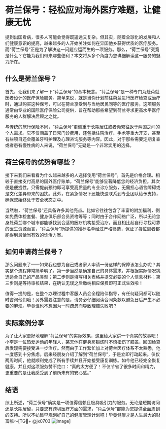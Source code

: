 # 荷兰保号：轻松应对海外医疗难题，让健康无忧

提到出国看病，很多人可能会觉得既遥远又复杂。但其实，随着全球化的发展和人们健康意识的提高，越来越多的人开始关注如何在异国他乡获得优质的医疗服务。而“荷兰保号”正是为了解决这一问题应运而生的一项服务。那么，“荷兰保号”究竟是什么？它能为我们带来哪些便利？本文将从多个角度为您详细解读这一服务的魅力所在。

## 什么是荷兰保号？

首先，让我们来了解一下“荷兰保号”的基本概念。“荷兰保号”是一种专门为赴荷就医者设计的医疗保险服务。简单来说，就是当你计划前往荷兰进行医疗检查或治疗时，通过购买这种保号，可以在荷兰享受到与当地居民同等的医疗服务。这项服务通常由专业的国际医疗保险公司提供，旨在帮助那些希望到荷兰寻求更高水平医疗服务的人群解决后顾之之忧。

与传统的旅行保险不同，“荷兰保号”更侧重于长期居住或者频繁往返于两国之间的个人需求。它不仅涵盖了日常门诊费用，还包括住院治疗、手术等重大开支，甚至有些项目还会覆盖牙科护理及心理咨询服务等内容。因此，对于那些需要定期复查或者患有慢性病的人来说，“荷兰保号”无疑是一个非常实用的选择。

## 荷兰保号的优势有哪些？

接下来我们来看看为什么越来越多的人选择使用“荷兰保号”。首先是价格合理。相较于直接支付高昂的国外医疗账单，“荷兰保号”能够显著降低您的经济负担。其次便是便捷性。只需提前预约即可享受高质量的专业诊疗服务，无需担心语言障碍或是文化差异带来的困扰。此外，在紧急情况下还能快速联系到专业团队给予支持，确保您始终处于安全状态之中。

当然啦，“荷兰保号”还具备许多其他亮点。比如它往往包含了丰富的附加福利，例如免费体检套餐、健身俱乐部会员资格等等；同时由于合作网络广泛，所以无论您身处荷兰哪个城市都能够找到合适的医疗机构接受治疗。而且相比起自行寻找可靠的医生资源而言，“荷兰保号”所提供的推荐名单经过严格筛选，保证了每位患者都能得到最恰当有效的诊治方案。

## 如何申请荷兰保号？

那么问题来了——如果我也想为自己或者家人申请一份这样的保障该怎么办呢？其实整个流程非常简单明了。第一步当然是确定自己的具体需求，并根据实际情况挑选适合自己的产品类型；第二步则是填写相关表格并提交必要的个人信息材料；第三步则是等待审核结果，在确认无误之后缴纳相应保费即可正式生效啦！

值得一提的是，在整个办理过程中客服人员会全程陪伴指导，有任何疑问都可以随时咨询他们哦！另外需要注意的是，请务必仔细阅读合同条款以避免日后产生不必要的麻烦。毕竟谁也不想因为一时疏忽而导致理赔失败吧？

## 实际案例分享

为了让大家更好地理解“荷兰保号”的实际效果，这里给大家讲一个真实的故事吧！小李是一位热爱运动的年轻人，某天他在健身房锻炼时不慎扭伤了膝盖，回国检查后发现需要接受进一步治疗。然而由于工作繁忙加上对荷兰医疗体系不太熟悉，他一度感到十分焦虑。后来经朋友介绍了解到“荷兰保号”，于是立即行动起来。仅仅两周时间，他就顺利完成了所有手续并且开始接受康复训练。如今他已经完全恢复健康，并且对这项服务赞不绝口：“真的太方便了！不仅节省了很多时间和精力，更重要的是让我感受到了前所未有的安心感。”

## 结语

综上所述，“荷兰保号”确实是一项值得信赖且极具吸引力的服务。无论是短期访问还是长期居留，只要您有跨境医疗方面的需求，“荷兰保号”都能为您提供全面周到的支持。所以不妨趁早规划好自己的健康管理计划吧！毕竟健康才是人生最大的财富嘛～[TG💪+ @jx0703 ![Image](https://github.com/user-attachments/assets/dbca1d08-cadb-493c-b0ec-ad6f7a83f270)]